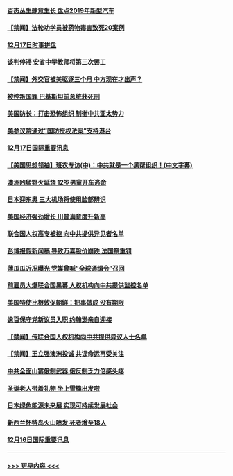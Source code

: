 #### [百态丛生肆意生长 盘点2019年新型汽车](../pages/prog202/a102731663.md?t=12180901) 
#### [【禁闻】法轮功学员被药物毒害致死20案例](../pages/prog202/a102731648.md?t=12180901) 
#### [12月17日时事拼盘](../pages/prog202/a102731589.md?t=12180901) 
#### [谈判停滞 安省中学教师将第三次罢工](../pages/prog202/a102731565.md?t=12180901) 
#### [【禁闻】外交官被美驱逐三个月 中方现在才出声？](../pages/prog202/a102731548.md?t=12180901) 
#### [被控叛国罪 巴基斯坦前总统获死刑](../pages/prog202/a102731435.md?t=12180901) 
#### [美国防长：打击恐怖组织 制衡中共亚太势力](../pages/prog202/a102731419.md?t=12180901) 
#### [美参议院通过“国防授权法案”支持港台](../pages/prog202/a102731407.md?t=12180901) 
#### [12月17日国际重要讯息](../pages/prog202/a102731240.md?t=12180901) 
#### [【美国思想领袖】班农专访(中)：中共就是一个黑帮组织！(中文字幕)](../pages/prog202/a102729959.md?t=12180901) 
#### [澳洲凶猛野火延烧 12岁男童开车逃命](../pages/prog202/a102731181.md?t=12180901) 
#### [日本迎东奥 三大机场将使用脸部辨识](../pages/prog202/a102731092.md?t=12180901) 
#### [美国经济强劲增长 川普满意度升新高](../pages/prog202/a102731052.md?t=12180901) 
#### [联合国人权高专被控 向中共提供异见者名单](../pages/prog202/a102731045.md?t=12180901) 
#### [彭博报假新闻稿 导致万喜股价崩跌 法国祭重罚](../pages/prog202/a102730937.md?t=12180901) 
#### [薄瓜瓜近况曝光 党媒曾喊“全球通缉令”召回](../pages/prog202/a102730850.md?t=12180901) 
#### [前雇员大爆联合国黑幕 人权机构向中共提供监控名单](../pages/prog202/a102730609.md?t=12180901) 
#### [美国特使比根敦促朝鲜：把事做成 没有期限](../pages/prog202/a102730625.md?t=12180901) 
#### [逾百保守党新议员入职  约翰逊亲自迎接](../pages/prog202/a102730778.md?t=12180901) 
#### [【禁闻】传联合国人权机构向中共提供异议人士名单](../pages/prog202/a102730747.md?t=12180901) 
#### [【禁闻】王立强澳洲投诚 共谍命运再受关注](../pages/prog202/a102730693.md?t=12180901) 
#### [中共全面山寨俄制武器 俄反制乏力倍感头疼](../pages/prog202/a102730668.md?t=12180901) 
#### [圣诞老人带着礼物 坐上雪橇出发啦](../pages/prog202/a102730635.md?t=12180901) 
#### [日本绿色能源未来展 实现可持续发展社会](../pages/prog202/a102730564.md?t=12180901) 
#### [新西兰怀特岛火山喷发 死者增至18人](../pages/prog202/a102730589.md?t=12180901) 
#### [12月16日国际重要讯息](../pages/prog202/a102730413.md?t=12180901) 

----
#### [ >>> 更早内容 <<< ](../indexes/prog202-earlier.md)
